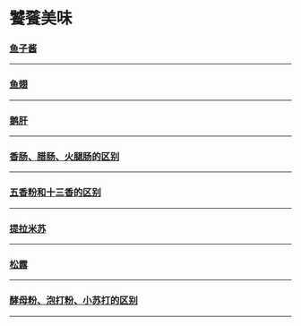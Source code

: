 饕餮美味
=======

### [鱼子酱](caviar)

---

### [鱼翅](fin)

---

### [鹅肝](goose-liver)

---

### [香肠、腊肠、火腿肠的区别](the-difference-between-a-sausage-sausage-ham-sausage)

---

### [五香粉和十三香的区别](the-difference-between-spices-and-thirteen)

---

### [提拉米苏](tiramisu)

---

### [松露](truffle)

---

### [酵母粉、泡打粉、小苏打的区别](yeast-powder-baking-powder-baking-soda)

---
